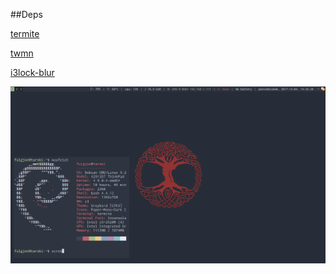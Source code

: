 ##Deps

[termite](https://github.com/thestinger/termite)

[twmn](https://github.com/sboli/twmn)

[i3lock-blur](https://github.com/karulont/i3lock-blur)


![dotfiles preview](https://github.com/rszczers/dotfiles/raw/master/tmp/scrot.png)
